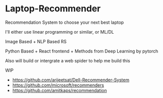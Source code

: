 # Laptop-Recommender
Recommendation System to choose your next best laptop

I'll either use linear programming or similar, or ML/DL

Image Based + NLP Based RS 

Python Based + React frontend + Methods from Deep Learning by pytorch

Also will build or intergrate a web spider to help me build this

WIP
  
- https://github.com/arijeetsat/Dell-Recommender-System
- https://github.com/microsoft/recommenders
- https://github.com/amitkaps/recommendation
